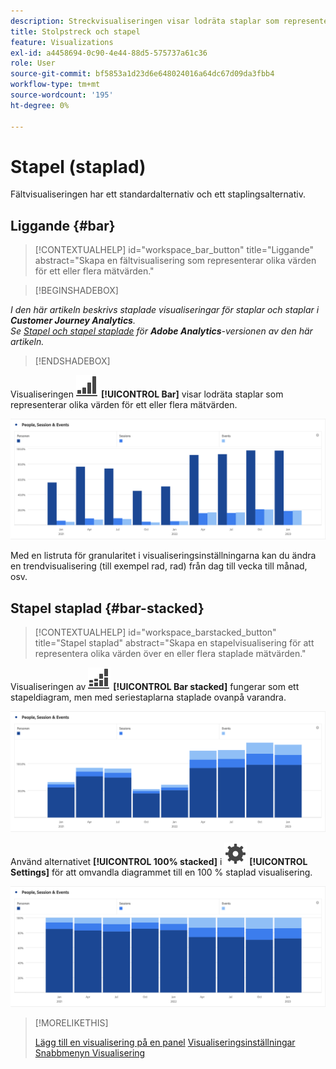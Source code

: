 ```yaml
---
description: Streckvisualiseringen visar lodräta staplar som representerar olika värden för ett eller flera mätvärden.
title: Stolpstreck och stapel
feature: Visualizations
exl-id: a4458694-0c90-4e44-88d5-575737a61c36
role: User
source-git-commit: bf5853a1d23d6e648024016a64dc67d09da3fbb4
workflow-type: tm+mt
source-wordcount: '195'
ht-degree: 0%

---
```


# Stapel (staplad)

Fältvisualiseringen har ett standardalternativ och ett staplingsalternativ.

## Liggande {#bar}

<!-- markdownlint-disable MD034 -->

>[!CONTEXTUALHELP]
>id="workspace_bar_button"
>title="Liggande"
>abstract="Skapa en fältvisualisering som representerar olika värden för ett eller flera mätvärden."

<!-- markdownlint-enable MD034 -->


>[!BEGINSHADEBOX]

*I den här artikeln beskrivs staplade visualiseringar för staplar och staplar i **Customer Journey Analytics**.<br/>Se [Stapel och stapel staplade](https://experienceleague.adobe.com/en/docs/analytics/analyze/analysis-workspace/visualizations/bar) för **Adobe Analytics**-versionen av den här artikeln.*

>[!ENDSHADEBOX]


Visualiseringen ![GraphBarVertical](/help/assets/icons/GraphBarVertical.svg) **[!UICONTROL Bar]** visar lodräta staplar som representerar olika värden för ett eller flera mätvärden.

![Visualisering av virtuella fält med flera mätvärden, inklusive sidvyer, besök, poster och avslutningar.](assets/bar.png)

Med en listruta för granularitet i visualiseringsinställningarna kan du ändra en trendvisualisering (till exempel rad, rad) från dag till vecka till månad, osv.

## Stapel staplad {#bar-stacked}

<!-- markdownlint-disable MD034 -->

>[!CONTEXTUALHELP]
>id="workspace_barstacked_button"
>title="Stapel staplad"
>abstract="Skapa en stapelvisualisering för att representera olika värden över en eller flera staplade mätvärden."

<!-- markdownlint-enable MD034 -->


Visualiseringen av ![GraphBarVerticalStacking](/help/assets/icons/GraphBarVerticalStacked.svg) **[!UICONTROL Bar stacked]** fungerar som ett stapeldiagram, men med seriestaplarna staplade ovanpå varandra.

![Staplat stolpdiagram med flera mätvärden.](assets/bar-stacked.png)

Använd alternativet **[!UICONTROL 100% stacked]** i ![Inställning](/help/assets/icons/Setting.svg) **[!UICONTROL Settings]** för att omvandla diagrammet till en 100 % staplad visualisering.

![Ett staplat liggande stapeldiagram till 100 %.](assets/bar-stacked100.png)

>[!MORELIKETHIS]
>
>[Lägg till en visualisering på en panel](/help/analysis-workspace/visualizations/freeform-analysis-visualizations.md#add-visualizations-to-a-panel)
>[Visualiseringsinställningar](/help/analysis-workspace/visualizations/freeform-analysis-visualizations.md#settings)
>[Snabbmenyn Visualisering ](/help/analysis-workspace/visualizations/freeform-analysis-visualizations.md#context-menu)
>

